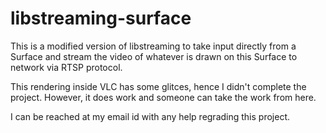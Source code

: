 # libstreaming-surface

This is a modified version of libstreaming to take input directly from a Surface and stream the video of whatever is drawn on this Surface to network via RTSP protocol.

This rendering inside VLC has some glitces, hence I didn't complete the project. However, it does work and someone can take the work from here.

I can be reached at my email id with any help regrading this project.
